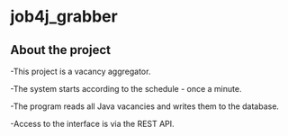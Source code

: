 # job4j_grabber

## About the project

-This project is a vacancy aggregator. 

-The system starts according to the schedule - once a minute.

-The program reads all Java vacancies and writes them to the database.

-Access to the interface is via the REST API.

                                                                          
                                                                         
                                                                            
                                                                                
                                                                           
                                                                            
                                                                            
                                                                     